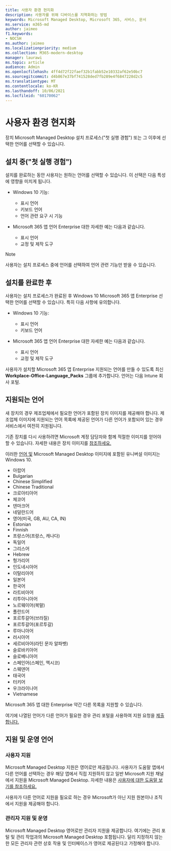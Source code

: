 ```yaml
---
title: 사용자 환경 현지화
description: 사용자를 위해 디바이스를 지역화하는 방법
keywords: Microsoft Managed Desktop, Microsoft 365, 서비스, 문서
ms.service: m365-md
author: jaimeo
f1.keywords:
- NOCSH
ms.author: jaimeo
ms.localizationpriority: medium
ms.collection: M365-modern-desktop
manager: laurawi
ms.topic: article
audience: Admin
ms.openlocfilehash: 4ff4d72f22faef32b1fabb52e10332af62e50bc7
ms.sourcegitcommit: d4b867e37bf741528ded7fb289e4f6847228d2c5
ms.translationtype: MT
ms.contentlocale: ko-KR
ms.lasthandoff: 10/06/2021
ms.locfileid: "60170062"
---
```

# <a name="localize-the-user-experience"></a>사용자 환경 현지화

장치 Microsoft Managed Desktop 설치 프로세스("첫 실행 경험") 또는 그 이후에 선택한 언어를 선택할 수 있습니다.

## <a name="during-setup-the-out-of-box-experience"></a>설치 중("첫 실행 경험")

설치를 완료하는 동안 사용자는 원하는 언어를 선택할 수 있습니다. 이 선택은 다음 특성에 영향을 미치게 됩니다.

- Windows 10 기능:
    - 표시 언어
    - 키보드 언어
    - 언어 관련 요구 시 기능

- Microsoft 365 앱 언어 Enterprise 대한 자세한 예는 다음과 같습니다.
    - 표시 언어
    - 교정 및 제작 도구

> [!NOTE]
> 사용자는 설치 프로세스 중에 언어를 선택하여 언어 관련 기능만 받을 수 있습니다.

## <a name="after-completing-setup"></a>설치를 완료한 후

사용자는 설치 프로세스가 완료된 후 Windows 10 Microsoft 365 앱 Enterprise 선택한 언어를 선택할 수 있습니다. 특히 다음 사항에 유의합니다.

- Windows 10 기능:
    - 표시 언어
    - 키보드 언어

- Microsoft 365 앱 언어 Enterprise 대한 자세한 예는 다음과 같습니다.
    - 표시 언어
    - 교정 및 제작 도구

사용자가 설치할 [](#supported-languages) Microsoft 365 앱 Enterprise 지원되는 언어를 만들 수 있도록 최신 **Workplace-Office-Language_Packs** 그룹에 추가합니다. 언어는 다음 Intune 회사 포털.


## <a name="supported-languages"></a>지원되는 언어

새 장치의 경우 제조업체에서 필요한 언어가 포함된 장치 이미지를 제공해야 합니다. 제조업체 이미지에 지원되는 언어 목록에 제공된 언어가 다른 언어가 포함되어 있는 경우 서비스에서 여전히 지원됩니다.

기존 장치를 다시 사용하려면 Microsoft 계정 담당자와 함께 적절한 이미지를 얻어야 할 수 있습니다. 자세한 내용은 장치 이미지를 [참조하세요.](../service-description/device-images.md)

이러한 [언어 및](../service-description/device-images.md#universal-image) Microsoft Managed Desktop 이미지에 포함된 유니버설 이미지는 Windows 10.

- 아랍어
- Bulgarian
- Chinese Simplified
- Chinese Traditional
- 크로아티아어
- 체코어
- 덴마크어  
- 네덜란드어  
- 영어(미국, GB, AU, CA, IN)
- Estonian
- Finnish 
- 프랑스어(프랑스, 캐나다)
- 독일어
- 그리스어
- Hebrew
- 헝가리어
- 인도네시아어
- 이탈리아어
- 일본어
- 한국어
- 라트비아어
- 리투아니아어
- 노르웨이어(복말)
- 폴란드어
- 포르투갈어(브라질)
- 포르투갈어(포르투갈)
- 루마니아어
- 러시아어 
- 세르비아어(라틴 문자 알파벳)
- 슬로바키아어
- 슬로베니아어
- 스페인어(스페인, 멕시코)
- 스웨덴어
- 태국어
- 터키어
- 우크라이나어
- Vietnamese

Microsoft 365 앱 대한 Enterprise 약간 다른 목록을 지원할 수 있습니다.

여기에 나열된 언어가 다른 언어가 필요한 경우 [](../working-with-managed-desktop/admin-support.md) 관리 포털을 사용하여 지원 요청을 [제출합니다.](access-admin-portal.md)

## <a name="languages-for-support-and-operations"></a>지원 및 운영 언어

### <a name="user-support"></a>사용자 지원
Microsoft Managed Desktop 지원은 영어로만 제공됩니다. 사용자가 도움말 앱에서 다른 언어를 선택하는 경우 해당 앱에서 직접 지원하지 않고 일반 Microsoft 지원 채널에서 지원을 Microsoft Managed Desktop. 자세한 내용은 [사용자에 대한 도움말 보기를 참조하세요.](../working-with-managed-desktop/end-user-support.md)

사용자가 다른 언어로 지원을 필요로 하는 경우 Microsoft가 아닌 지원 원본이나 조직에서 지원을 제공해야 합니다.

### <a name="admin-support-and-operations"></a>관리자 지원 및 운영
Microsoft Managed Desktop 영어로만 관리자 지원을 제공합니다. 여기에는 관리 포털 및 관리 작업과의 Microsoft Managed Desktop 포함됩니다. 달리 지정하지 않는 한 모든 관리자 관련 상호 작용 및 인터페이스가 영어로 제공된다고 가정해야 합니다.



